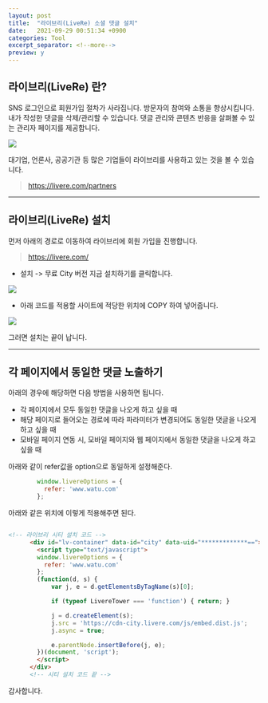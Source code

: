 ```yaml
---
layout: post
title:  "라이브리(LiveRe) 소셜 댓글 설치"
date:   2021-09-29 00:51:34 +0900
categories: Tool
excerpt_separator: <!--more-->
preview: y
---
```


## 라이브리(LiveRe) 란?

SNS 로그인으로 회원가입 절차가 사라집니다.
방문자의 참여와 소통을 향상시킵니다.
내가 작성한 댓글을 삭제/관리할 수 있습니다.
댓글 관리와 콘텐츠 반응을 살펴볼 수 있는 관리자 페이지를 제공합니다.

<!--more-->
![](https://livere.com/img/icon/main/img_lr_device.png)

대기업, 언론사, 공공기관 등 많은 기업들이 라이브리를 사용하고 있는 것을 볼 수 있습니다.

> https://livere.com/partners

___

## 라이브리(LiveRe) 설치

먼저 아래의 경로로 이동하여 라이브리에 회원 가입을 진행합니다.
> https://livere.com/

- 설치 -> 무료 City 버전 지금 설치하기를 클릭합니다.

![](https://www.watu.me/img/blog/2021/20210929_005555.png)

- 아래 코드를 적용할 사이트에 적당한 위치에 COPY 하여 넣어줍니다.

![](https://www.watu.me/img/blog/2021/20210929_010024.png)

그러면 설치는 끝이 납니다.

___

## 각 페이지에서 동일한 댓글 노출하기

아래의 경우에 해당하면 다음 방법을 사용하면 됩니다.

- 각 페이지에서 모두 동일한 댓글을 나오게 하고 싶을 때
- 해당 페이지로 들어오는 경로에 따라 파라미터가 변경되어도 동일한 댓글을 나오게 하고 싶을 때
- 모바일 페이지 연동 시, 모바일 페이지와 웹 페이지에서 동일한 댓글을 나오게 하고 싶을 때

아래와 같이 refer값을 option으로 동일하게 설정해준다.

``` javascript
        window.livereOptions = {
          refer: 'www.watu.com'
        };
```

아래와 같은 위치에 이렇게 적용해주면 된다.

``` html

<!-- 라이브리 시티 설치 코드 -->
      <div id="lv-container" data-id="city" data-uid="*************==">
        <script type="text/javascript">
        window.livereOptions = {
          refer: 'www.watu.com'
        };
        (function(d, s) {
            var j, e = d.getElementsByTagName(s)[0];

            if (typeof LivereTower === 'function') { return; }

            j = d.createElement(s);
            j.src = 'https://cdn-city.livere.com/js/embed.dist.js';
            j.async = true;

            e.parentNode.insertBefore(j, e);
        })(document, 'script');
        </script>
      </div>
      <!-- 시티 설치 코드 끝 -->

```

감사합니다.